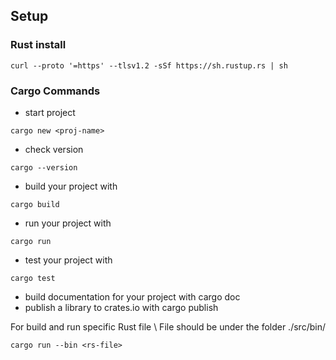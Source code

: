 ## Setup

### Rust install
```
curl --proto '=https' --tlsv1.2 -sSf https://sh.rustup.rs | sh
```

### Cargo Commands
- start project
```
cargo new <proj-name>
```
- check version 
```
cargo --version
```
- build your project with 
```
cargo build
```
- run your project with 
```
cargo run
```
- test your project with 
```
cargo test
```
- build documentation for your project with cargo doc
- publish a library to crates.io with cargo publish

For build and run specific Rust file \\
File should be under the folder ./src/bin/
```
cargo run --bin <rs-file>
```